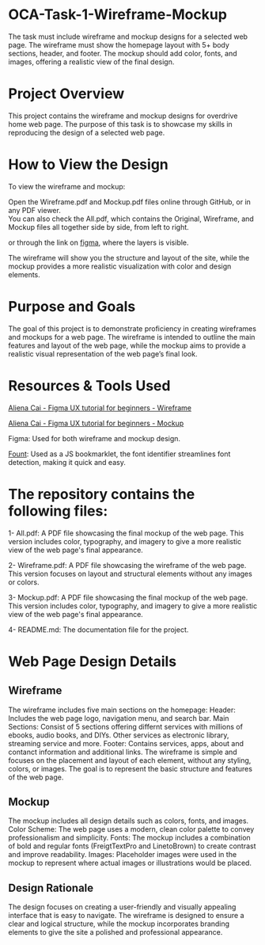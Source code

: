 # OCA-Task-1-Wireframe-Mockup
The task must include wireframe and mockup designs for a selected web page. The wireframe must show the homepage layout with 5+ body sections, header, and footer. The mockup should add color, fonts, and images, offering a realistic view of the final design.

# Project Overview
This project contains the wireframe and mockup designs for overdrive home web page. The purpose of this task is to showcase my skills in reproducing the design of a selected web page.

# How to View the Design
To view the wireframe and mockup:

  Open the Wireframe.pdf and Mockup.pdf files online through GitHub, or in any PDF viewer.<br>You can also check the All.pdf, which contains the Original, Wireframe, and Mockup files all together side by side, from left to right.
  
  or through the link on [figma](https://www.figma.com/design/HNkxyI4pFBSAxFS1OyGEQ3/Task-1-UX%2FUI-Orange---Abdulnour), where the layers is visible.
  
The wireframe will show you the structure and layout of the site, while the mockup provides a more realistic visualization with color and design elements.


# Purpose and Goals
The goal of this project is to demonstrate proficiency in creating wireframes and mockups for a web page. The wireframe is intended to outline the main features and layout of the web page, while the mockup aims to provide a realistic visual representation of the web page’s final look.

# Resources & Tools Used
  [Aliena Cai - Figma UX tutorial for beginners - Wireframe](https://www.youtube.com/watch?v=D4NyQ5iOMF0)
  
  [Aliena Cai - Figma UX tutorial for beginners - Mockup](https://www.youtube.com/watch?v=oZAKb_gs2Uo)
  
  Figma: Used for both wireframe and mockup design.
  
  [Fount](https://fount.artequalswork.com/): Used as a JS bookmarklet, the font identifier streamlines font detection, making it quick and easy.

# The repository contains the following files:

1- All.pdf:  A PDF file showcasing the final mockup of the web page. This version includes color, typography, and imagery to give a more realistic view of the web page's final appearance.

2- Wireframe.pdf: A PDF file showcasing the wireframe of the web page. This version focuses on layout and structural elements without any images or colors.

3- Mockup.pdf: A PDF file showcasing the final mockup of the web page. This version includes color, typography, and imagery to give a more realistic view of the web page's final appearance.

4- README.md: The documentation file for the project.

# Web Page Design Details
## Wireframe
The wireframe includes five main sections on the homepage:
  Header: Includes the web page logo, navigation menu, and search bar.
  Main Sections: Consist of 5 sections offering differnt services with millions of ebooks, audio books, and DIYs. Other services as electronic library, streaming service and more.
  Footer: Contains services, apps, about and contanct information and additional links.
The wireframe is simple and focuses on the placement and layout of each element, without any styling, colors, or images. The goal is to represent the basic structure and features of the web page.

## Mockup
The mockup includes all design details such as colors, fonts, and images.
  Color Scheme: The web page uses a modern, clean color palette to convey professionalism and simplicity.
  Fonts: The mockup includes a combination of bold and regular fonts (FreigtTextPro and LinetoBrown) to create contrast and improve readability.
  Images: Placeholder images were used in the mockup to represent where actual images or illustrations would be placed.

## Design Rationale
The design focuses on creating a user-friendly and visually appealing interface that is easy to navigate.
The wireframe is designed to ensure a clear and logical structure, while the mockup incorporates branding elements to give the site a polished and professional appearance.
